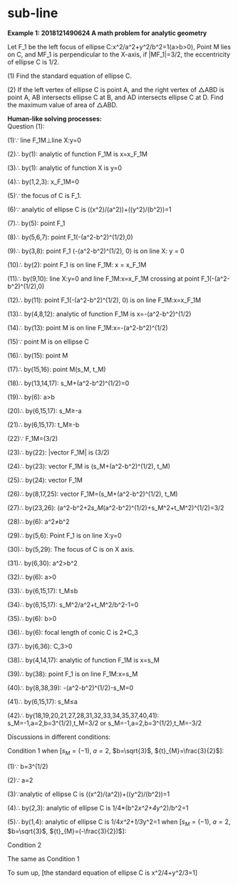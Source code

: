 # sub-line

**Example 1: 2018121490624 A math problem for analytic geometry**  


Let F_1 be the left focus of ellipse C:x^2/a^2+y^2/b^2=1(a>b>0), Point M lies on C, and MF_1 is perpendicular to the X-axis, if |MF_1|=3/2, the eccentricity of ellipse C is 1/2.

(1) Find the standard equation of ellipse C. 

(2) If the left vertex of ellipse C is point A, and the right vertex of △ABD is point A, AB intersects ellipse C at B, and AD intersects ellipse C at D. Find the maximum value of area of △ABD. 


**Human-like solving processes:**  
Question (1): 

(1)∵ line F_1M⊥line X:y=0

(2)∴ by(1): analytic of function F_1M is x=x_F_1M

(3)∴ by(1): analytic of function X is y=0

(4)∴ by(1,2,3): x_F_1M=0

(5)∵ the focus of C is F_1.

(6)∵ analytic of ellipse C is ((x^2)/(a^2))+((y^2)/(b^2))=1

(7)∴ by(5): point F_1

(8)∴ by(5,6,7): point F_1(-(a^2-b^2)^(1/2),0)

(9)∴ by(3,8): point F_1 (-(a^2-b^2)^(1/2), 0) is on line X: y = 0

(10)∴ by(2): point F_1 is on line F_1M: x = x_F_1M

(11)∴ by(9,10): line X:y=0 and line F_1M:x=x_F_1M crossing at point F_1(-(a^2-b^2)^(1/2),0)

(12)∴ by(11): point F_1(-(a^2-b^2)^(1/2), 0) is on line F_1M:x=x_F_1M

(13)∴ by(4,8,12): analytic of function F_1M is x=-(a^2-b^2)^(1/2)

(14)∴ by(13): point M is on line F_1M:x=-(a^2-b^2)^(1/2)

(15)∵ point M is on ellipse C

(16)∴ by(15): point M

(17)∴ by(15,16): point M(s_M, t_M)

(18)∴ by(13,14,17): s_M+(a^2-b^2)^(1/2)=0

(19)∴ by(6): a>b

(20)∴ by(6,15,17): s_M≥-a

(21)∴ by(6,15,17): t_M≥-b

(22)∵ F_1M=(3/2)

(23)∴ by(22): |vector F_1M| is (3/2)

(24)∴ by(23): vector F_1M is (s_M+(a^2-b^2)^(1/2), t_M)

(25)∴ by(24): vector F_1M

(26)∴ by(8,17,25): vector F_1M=(s_M+(a^2-b^2)^(1/2), t_M)

(27)∴ by(23,26): (a^2-b^2+2*s_M*(a^2-b^2)^(1/2)+s_M^2+t_M^2)^(1/2)=3/2

(28)∴ by(6): a^2≠b^2

(29)∴ by(5,6): Point F_1 is on line X:y=0

(30)∴ by(5,29): The focus of C is on X axis.

(31)∴ by(6,30): a^2>b^2

(32)∴ by(6): a>0 

(33)∴ by(6,15,17): t_M≤b

(34)∴ by(6,15,17): s_M^2/a^2+t_M^2/b^2-1=0

(35)∴ by(6): b>0

(36)∴ by(6): focal length of conic C is 2*C_3

(37)∴ by(6,36): C_3>0

(38)∴ by(4,14,17): analytic of function F_1M is x=s_M

(39)∴ by(38): point F_1 is on line F_1M:x=s_M

(40)∴ by(8,38,39): -(a^2-b^2)^(1/2)-s_M=0

(41)∴ by(6,15,17): s_M≤a

(42)∴ by(18,19,20,21,27,28,31,32,33,34,35,37,40,41): s_M=-1,a=2,b=3^(1/2),t_M=3/2 or s_M=-1,a=2,b=3^(1/2),t_M=-3/2

Discussions in different conditions:

Condition 1
when [${s}_{M}=(-1)$, $a=2$, $b=\sqrt{3}$, ${t}_{M}=\frac{3}{2}$]:

(1)∵ b=3^(1/2)

(2)∵ a=2

(3)∵analytic of ellipse C is ((x^2)/(a^2))+((y^2)/(b^2))=1

(4)∴ by(2,3): analytic of ellipse C is 1/4*(b^2*x^2+4*y^2)/b^2=1

(5)∴ by(1,4): analytic of ellipse C is 1/4*x^2+1/3*y^2=1
when [${s}_{M}=(-1)$, $a=2$, $b=\sqrt{3}$, ${t}_{M}=(-\frac{3}{2})$]:

Condition 2

The same as Condition 1

To sum up, [the standard equation of ellipse C is x^2/4+y^2/3=1]

